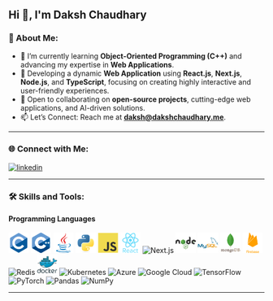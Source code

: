 <h2>Hi 👋, I'm Daksh Chaudhary</h2>

### 🚀 About Me:

- 🔭 I’m currently learning **Object-Oriented Programming (C++)** and advancing my expertise in **Web Applications**.
- 🌱 Developing a dynamic **Web Application** using **React.js**, **Next.js**, **Node.js**, and **TypeScript**, focusing on creating highly interactive and user-friendly experiences.
- 👯 Open to collaborating on **open-source projects**, cutting-edge web applications, and AI-driven solutions.
- 📫 Let’s Connect: Reach me at **daksh@dakshchaudhary.me**.

---

### 🌐 Connect with Me:

<p align="left">
  <a href="https://linkedin.com/in/dakshchaudhary7" target="blank">
    <img align="center" src="https://raw.githubusercontent.com/rahuldkjain/github-profile-readme-generator/master/src/images/icons/Social/linked-in-alt.svg" alt="linkedin" height="30" width="40" />
  </a>
</p>

---

### 🛠️ Skills and Tools:

#### **Programming Languages**

<p>
  <img src="https://raw.githubusercontent.com/devicons/devicon/master/icons/c/c-original.svg" alt="C" width="40" height="40"/> 
  <img src="https://raw.githubusercontent.com/devicons/devicon/master/icons/cplusplus/cplusplus-original.svg" alt="C++" width="40" height="40"/> 
  <img src="https://raw.githubusercontent.com/devicons/devicon/master/icons/java/java-original.svg" alt="Java" width="40" height="40"/> 
  <img src="https://raw.githubusercontent.com/devicons/devicon/master/icons/python/python-original.svg" alt="Python" width="40" height="40"/> 
  <img src="https://raw.githubusercontent.com/devicons/devicon/master/icons/javascript/javascript-original.svg" alt="JavaScript" width="40" height="40"/> 
  <img src="https://raw.githubusercontent.com/devicons/devicon/master/icons/react/react-original-wordmark.svg" alt="React" width="40" height="40"/> 
  <img src="https://cdn.jsdelivr.net/gh/devicons/devicon/icons/nextjs/nextjs-original.svg" alt="Next.js" width="40" height="40"/>
  <img src="https://raw.githubusercontent.com/devicons/devicon/master/icons/nodejs/nodejs-original-wordmark.svg" alt="Node.js" width="40" height="40"/> 
  <img src="https://raw.githubusercontent.com/devicons/devicon/master/icons/mysql/mysql-original-wordmark.svg" alt="MySQL" width="40" height="40"/> 
  <img src="https://raw.githubusercontent.com/devicons/devicon/master/icons/mongodb/mongodb-original-wordmark.svg" alt="MongoDB" width="40" height="40"/> 
  <img src="https://raw.githubusercontent.com/devicons/devicon/master/icons/firebase/firebase-plain-wordmark.svg" alt="Firebase" width="40" height="40"/> 
  <img src="https://cdn.jsdelivr.net/gh/devicons/devicon/icons/redis/redis-original-wordmark.svg" alt="Redis" width="40" height="40"/> 
  <img src="https://raw.githubusercontent.com/devicons/devicon/master/icons/docker/docker-original-wordmark.svg" alt="Docker" width="40" height="40"/> 
  <img src="https://cdn.jsdelivr.net/gh/devicons/devicon/icons/kubernetes/kubernetes-plain.svg" alt="Kubernetes" width="40" height="40"/> 
  <img src="https://cdn.jsdelivr.net/gh/devicons/devicon/icons/azure/azure-original.svg" alt="Azure" width="40" height="40"/> 
  <img src="https://cdn.jsdelivr.net/gh/devicons/devicon/icons/googlecloud/googlecloud-original.svg" alt="Google Cloud" width="40" height="40"/> 
  <img src="https://cdn.jsdelivr.net/gh/devicons/devicon/icons/tensorflow/tensorflow-original.svg" alt="TensorFlow" width="40" height="40"/> 
  <img src="https://cdn.jsdelivr.net/gh/devicons/devicon/icons/pytorch/pytorch-original.svg" alt="PyTorch" width="40" height="40"/> 
  <img src="https://pandas.pydata.org/static/img/pandas_mark.svg" alt="Pandas" width="40" height="40"/> 
  <img src="https://numpy.org/images/logo.svg" alt="NumPy" width="40" height="40"/> 
</p>

---

